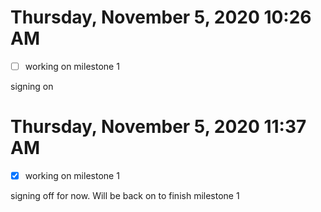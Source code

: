# Thursday, November  5, 2020 10:26 AM
- [ ] working on milestone 1

signing on

# Thursday, November  5, 2020 11:37 AM
- [x] working on milestone 1

signing off for now. Will be back on to finish milestone 1
